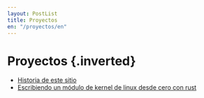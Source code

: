 ```yaml
---
layout: PostList 
title: Proyectos
en: "/proyectos/en"
---
```

# Proyectos {.inverted}

* [Historia de este sitio](./historia-de-este-sitio/)
* [Escribiendo un módulo de kernel de linux desde cero con rust](./hello_world_kernel_module/es.md)
